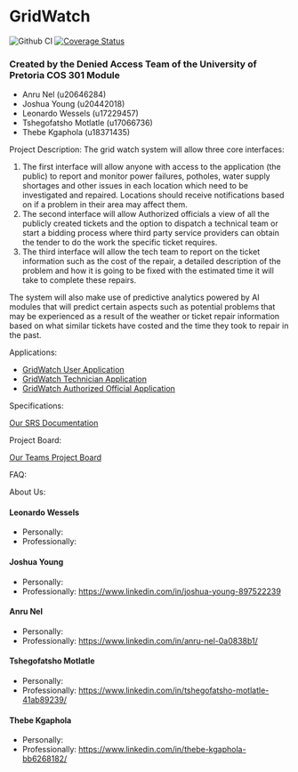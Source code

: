 # GridWatch

![Github CI](https://github.com/COS301-SE-2022/Grid-Watch/actions/workflows/ci.yml/badge.svg)
[![Coverage Status](https://coveralls.io/repos/github/COS301-SE-2022/Grid-Watch/badge.svg?branch=develop)](https://coveralls.io/github/COS301-SE-2022/Grid-Watch?branch=develop)


### Created by the Denied Access Team of the University of Pretoria COS 301 Module
* Anru Nel (u20646284)
* Joshua Young (u20442018)
* Leonardo Wessels (u17229457)
* Tshegofatsho Motlatle (u17066736)
* Thebe Kgaphola (u18371435)

Project Description:
The grid watch system will allow three core interfaces:

1. The first interface will allow anyone with access to the application (the public) to report and monitor power failures, potholes, water supply shortages and other issues in each location which need to be investigated and repaired. Locations should receive notifications based on if a problem in their area may affect them. 
2. The second interface will allow Authorized officials a view of all the publicly created tickets and the option to dispatch a technical team or start a bidding process where third party service providers can obtain the tender to do the work the specific ticket requires. 
3. The third interface will allow the tech team to report on the ticket information such as the cost of the repair, a detailed description of the problem and how it is going to be fixed with the estimated time it will take to complete these repairs. 

The system will also make use of predictive analytics powered by AI modules that will predict certain aspects such as potential problems that may be experienced as a result of the weather or ticket repair information based on what similar tickets have costed and the time they took to repair in the past.

Applications:
* [GridWatch User Application](www.google.com)
* [GridWatch Technician Application](www.google.com)
* [GridWatch Authorized Official Application](www.google.com)

Specifications:

[Our SRS Documentation](www.google.com)

Project Board:

[Our Teams Project Board](https://github.com/COS301-SE-2022/Grid-Watch/projects)

FAQ:

About Us:
#### Leonardo Wessels
* Personally: 
* Professionally: 

#### Joshua Young
* Personally:
* Professionally: https://www.linkedin.com/in/joshua-young-897522239

#### Anru Nel
* Personally:
* Professionally: https://www.linkedin.com/in/anru-nel-0a0838b1/


#### Tshegofatsho Motlatle
* Personally:
* Professionally: https://www.linkedin.com/in/tshegofatsho-motlatle-41ab89239/

#### Thebe Kgaphola
* Personally:
* Professionally: https://www.linkedin.com/in/thebe-kgaphola-bb6268182/
